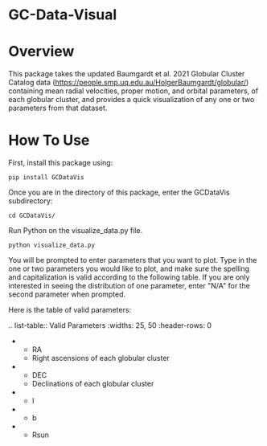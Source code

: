 # GC-Data-Visual

Overview
==========

This package takes the updated Baumgardt et al. 2021 Globular Cluster Catalog data (https://people.smp.uq.edu.au/HolgerBaumgardt/globular/) containing mean radial velocities, proper motion, and orbital parameters, of each globular cluster, and provides a quick visualization of any one or two parameters from that dataset.

How To Use
==========

First, install this package using:

``pip install GCDataVis``

Once you are in the directory of this package, enter the GCDataVis subdirectory:

``cd GCDataVis/``

Run Python on the visualize_data.py file.

``python visualize_data.py``

You will be prompted to enter parameters that you want to plot. Type in the one or two parameters you would like to plot, and make sure the spelling and capitalization is valid according to the following table. If you are only interested in seeing the distribution of one parameter, enter "N/A" for the second parameter when prompted. 

Here is the table of valid parameters:

.. list-table:: Valid Parameters
   :widths: 25, 50
   :header-rows: 0

   * - RA
     - Right ascensions of each globular cluster
   * - DEC
     - Declinations of each globular cluster
   * - l
   * - b
   * - Rsun
   
